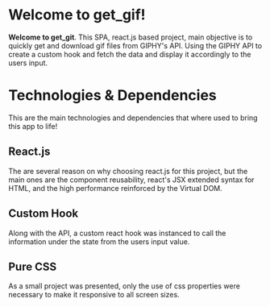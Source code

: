 # Welcome to get_gif!

**Welcome to get_git**. This SPA, react.js based project, main objective is to quickly get and download gif files from GIPHY's API. Using the GIPHY API to create a custom hook and fetch the data and display it accordingly to the users input.

# Technologies & Dependencies

This are the main technologies and dependencies that where used to bring this app to life!

## React.js

The are several reason on why choosing react.js for this project, but the main ones are the component reusability, react's JSX extended syntax for HTML, and the high performance reinforced by the Virtual DOM.

## Custom Hook

Along with the API, a custom react hook was instanced to call the information under the state from the users input value.

## Pure CSS

As a small project was presented, only the use of css properties were necessary to make it responsive to all screen sizes.
